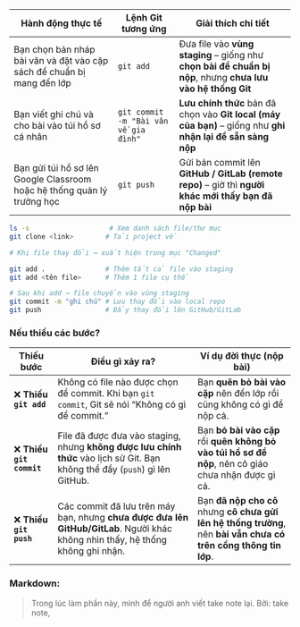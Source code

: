 
| **Hành động thực tế**                                                   | **Lệnh Git tương ứng**                | **Giải thích chi tiết**                                                                                     |
| ----------------------------------------------------------------------- | ------------------------------------- | ----------------------------------------------------------------------------------------------------------- |
| Bạn chọn bản nháp bài văn và đặt vào cặp sách để chuẩn bị mang đến lớp  | `git add`                             | Đưa file vào **vùng staging** – giống như **chọn bài để chuẩn bị nộp**, nhưng **chưa lưu vào hệ thống Git** |
| Bạn viết ghi chú và cho bài vào túi hồ sơ cá nhân                       | `git commit -m "Bài văn về gia đình"` | **Lưu chính thức** bản đã chọn vào **Git local (máy của bạn)** – giống như **ghi nhận lại để sẵn sàng nộp** |
| Bạn gửi túi hồ sơ lên Google Classroom hoặc hệ thống quản lý trường học | `git push`                            | Gửi bản commit lên **GitHub / GitLab (remote repo)** – giờ thì **người khác mới thấy bạn đã nộp bài**       |

```bash
ls -s                    # Xem danh sách file/thư mục
git clone <link>        # Tải project về

# Khi file thay đổi → xuất hiện trong mục "Changed"

git add .               # Thêm tất cả file vào staging
git add <tên file>      # Thêm 1 file cụ thể

# Sau khi add → file chuyển vào vùng staging
git commit -m "ghi chú" # Lưu thay đổi vào local repo
git push                # Đẩy thay đổi lên GitHub/GitLab
```

### Nếu thiếu các bước? 

|**Thiếu bước**|**Điều gì xảy ra?**|**Ví dụ đời thực (nộp bài)**|
|---|---|---|
|❌ **Thiếu `git add`**|Không có file nào được chọn để commit. Khi bạn `git commit`, Git sẽ nói “Không có gì để commit.”|Bạn **quên bỏ bài vào cặp** nên đến lớp rồi cũng không có gì để nộp cả.|
|❌ **Thiếu `git commit`**|File đã được đưa vào staging, nhưng **không được lưu chính thức** vào lịch sử Git. Bạn không thể đẩy (`push`) gì lên GitHub.|Bạn **bỏ bài vào cặp** rồi **quên không bỏ vào túi hồ sơ để nộp**, nên cô giáo chưa nhận được gì cả.|
|❌ **Thiếu `git push`**|Các commit đã lưu trên máy bạn, nhưng **chưa được đưa lên GitHub/GitLab**. Người khác không nhìn thấy, hệ thống không ghi nhận.|Bạn **đã nộp cho cô** nhưng **cô chưa gửi lên hệ thống trường**, nên **bài vẫn chưa có trên cổng thông tin lớp**.|


### Markdown: 

> Trong lúc làm phần này, mình để người anh viết take note lại. Bởi: take note, 
> 